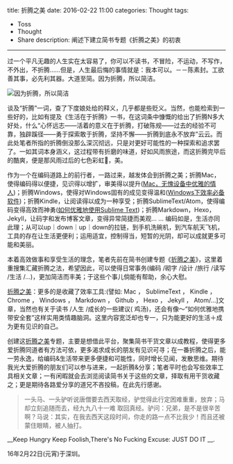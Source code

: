 title: 折腾之美
date: 2016-02-22 11:00
categories: Thought
tags:
- Toss
- Thought
- Share
description: 阐述下建立简书专题《折腾之美》的初衷
---

过一个平凡无趣的人生实在太容易了，你可以不读书，不冒险，不运动，不写作，不外出，不折腾……但是，人生最后悔的事情就是：我本可以。－－陈素封。工欲善其事，必先利其器。大道至简。因为折腾，所以简洁。

<!-- more -->

![因为折腾，所以简洁](http://7xoosr.com1.z0.glb.clouddn.com/beautigulOfToss.jpg)

谈及“折腾”一词，查了下度娘处给的释义，几乎都是些贬义。当然，也能检索到一些好的，比如有提及《生活在于折腾》一书，在这词条中慷慨的给出了折腾N多大好处，什么“心怀远志——活着的意义在于折腾，打破陈规——过去的经验不可靠，独辟蹊径——勇于探索敢于折腾，坚持不懈——折腾到底永不放弃”云云。而此处笔者所指的折腾倒没那么深沉彻远，只是对更好可能性的一种探索和追求罢了。一如其词本身涵义，这过程带有折磨的味道，好如风雨旅途，而这折腾完毕后的酷爽，便是那风雨过后的七色彩虹🌈，美。

作为一个在编码道路上的前行者，一路过来，越发体会到折腾之美；折腾Mac，使得编码得以便捷，见识得以增扩，审美得以提升([Mac，无愧设备中优雅的情人](http://www.jeffjade.com/2015/07/24/2015-07-24-why-programmer-love-mac/))；折腾Windows，使得对Windows固有的成见变得温和([Windows下效率必备软件](http://www.jeffjade.com/2015/10/19/2015-10-18-Efficacious-win-software/))；折腾Kindle，让阅读得以成为一种享受；折腾SublimeText/Atom，使得编码变得高效而神勇([如何优雅地使用Sublime Text](http://www.jeffjade.com/2015/12/15/2015-04-17-toss-sublime-text/))；折腾Markdown，Hexo，Jekyll，让码字和发布博客文章，变得异常简捷而美观... ... 编码如是，生活亦同此理；从可以up｜down｜up｜down的拉链，到手机洗碗机，到汽车航天飞机，工具的存在让生活更便利；运用适宜，控制得当，短暂的光阴，却可以成就更多可能和美丽。

本着高效做事和享受生活的理念，笔者先前在简书创建专题《[折腾之美](http://www.jianshu.com/collection/2f6a49e22121)》，这里着重搜集汇藏折腾之法，希望因此，可以使得日常事务(编码 /砌字 /设计 /旅行 /读写 /生活 /...)，更加简洁而丰美；于这些个事儿倘能有帮助，余心大慰。

[折腾之美](http://www.jianshu.com/collection/2f6a49e22121)：更多的是收藏了效率工具:(譬如: Mac ， SublimeText ， Kindle ， Chrome ， Windows ， Markdown ， Github ， Hexo ， Jekyll ， Atom/...]文章，当然也有关于读书 /人生 /成长的一些建议( 鸡汤)，还会有像～“如何优雅地携带安全套”这样实用类情趣脑洞。这里内容宽泛却也专一，只为能更好的生活＋成为更有见识的自己。

创建这[折腾之美](http://www.jianshu.com/collection/2f6a49e22121)专题，主要是想借此平台，聚集简书干货文章以成教程，使得更多爱折腾同道者有方法可依，更多渴求成长的朋友有见识可寻；在一番折腾之后，能一劳永逸，给编码&生活带来更多便捷和可能性，同时增长见闻，发散思维。期待我光大爱折腾的朋友们可以参与进来，一起折腾&分享；笔者平时也会写些效率工具相关文章；一有闲暇就会去浏览阅读简书关于这些的文章，择取有用干货收藏之；更是期待各路爱分享的道兄不吝投稿，在此先行感谢。

>一头马、一头驴听说唐僧要去西天取经，驴觉得此行定困难重重，放弃；马却立刻追随而去，经九九八十一难 取回真经。驴问：兄弟，是不是很辛苦啊？马说：其实，在我去西天这段时间，你走的路一点不比我少！而且还被蒙住眼睛，被人抽打。

__Keep Hungry Keep Foolish,There's No Fucking Excuse: JUST DO IT __.

16年2月22日(元宵)于深圳。
